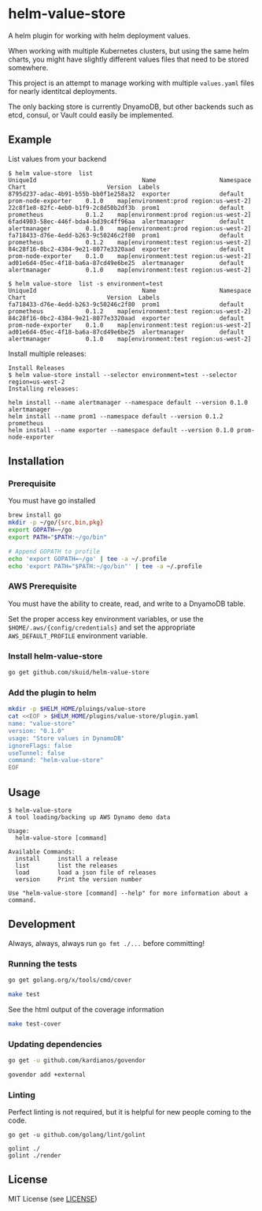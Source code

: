 # helm-value-store

A helm plugin for working with helm deployment values.

When working with multiple Kubernetes clusters, but using the same helm charts,
you might have slightly different values files that need to be stored somewhere.

This project is an attempt to manage working with multiple `values.yaml` files for
nearly identitcal deployments.

The only backing store is currently DnyamoDB, but other backends such as etcd, consul,
or Vault could easily be implemented.


## Example

List values from your backend

```
$ helm value-store  list
UniqueId                              Name                  Namespace    Chart                       Version  Labels
8795d237-adac-4b91-b55b-bb0f1e258a32  exporter              default      prom-node-exporter    0.1.0    map[environment:prod region:us-west-2]
22c8f1e8-82fc-4eb0-b1f9-2c8d50b2df3b  prom1                 default      prometheus            0.1.2    map[environment:prod region:us-west-2]
6fad4903-58ec-446f-bda4-bd39c4ff96aa  alertmanager          default      alertmanager          0.1.0    map[environment:prod region:us-west-2]
fa718433-d76e-4edd-b263-9c50246c2f80  prom1                 default      prometheus            0.1.2    map[environment:test region:us-west-2]
84c28f16-0bc2-4384-9e21-8077e3320aad  exporter              default      prom-node-exporter    0.1.0    map[environment:test region:us-west-2]
ad01e6d4-05ec-4f18-ba6a-87cd49e6be25  alertmanager          default      alertmanager          0.1.0    map[environment:test region:us-west-2]

$ helm value-store  list -s environment=test
UniqueId                              Name                  Namespace    Chart                       Version  Labels
fa718433-d76e-4edd-b263-9c50246c2f80  prom1                 default      prometheus            0.1.2    map[environment:test region:us-west-2]
84c28f16-0bc2-4384-9e21-8077e3320aad  exporter              default      prom-node-exporter    0.1.0    map[environment:test region:us-west-2]
ad01e6d4-05ec-4f18-ba6a-87cd49e6be25  alertmanager          default      alertmanager          0.1.0    map[environment:test region:us-west-2]
```

Install multiple releases:

```
Install Releases
$ helm value-store install --selector environment=test --selector region=us-west-2
Installing releases:

helm install --name alertmanager --namespace default --version 0.1.0 alertmanager
helm install --name prom1 --namespace default --version 0.1.2 prometheus
helm install --name exporter --namespace default --version 0.1.0 prom-node-exporter
```


## Installation

### Prerequisite

You must have go installed

```bash
brew install go
mkdir -p ~/go/{src,bin,pkg}
export GOPATH=~/go
export PATH="$PATH:~/go/bin"

# Append GOPATH to profile
echo 'export GOPATH=~/go' | tee -a ~/.profile
echo 'export PATH="$PATH:~/go/bin"' | tee -a ~/.profile
```

### AWS Prerequisite

You must have the ability to create, read, and write to a DnyamoDB table.

Set the proper access key environment variables, or use the
`$HOME/.aws/{config/credentials}` and set the appropriate
`AWS_DEFAULT_PROFILE` environment variable.

### Install helm-value-store

```bash
go get github.com/skuid/helm-value-store
```

### Add the plugin to helm

```bash
mkdir -p $HELM_HOME/pluings/value-store
cat <<EOF > $HELM_HOME/plugins/value-store/plugin.yaml
name: "value-store"
version: "0.1.0"
usage: "Store values in DynamoDB"
ignoreFlags: false
useTunnel: false
command: "helm-value-store"
EOF
```

## Usage

```
$ helm-value-store
A tool loading/backing up AWS Dynamo demo data

Usage:
  helm-value-store [command]

Available Commands:
  install     install a release
  list        list the releases
  load        load a json file of releases
  version     Print the version number

Use "helm-value-store [command] --help" for more information about a command.
```

## Development

Always, always, always run `go fmt ./...` before committing!

### Running the tests

```bash
go get golang.org/x/tools/cmd/cover

make test
```

See the html output of the coverage information

```bash
make test-cover
```

### Updating dependencies

```bash
go get -u github.com/kardianos/govendor

govendor add +external
```

### Linting

Perfect linting is not required, but it is helpful for new people coming to the code.

```
go get -u github.com/golang/lint/golint

golint ./
golint ./render
```

## License

MIT License (see [LICENSE](/LICENSE))
